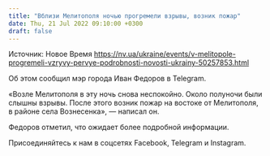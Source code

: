 ```yaml
---
title: "Вблизи Мелитополя ночью прогремели взрывы, возник пожар"
date: Thu, 21 Jul 2022 09:10:00 +0300
draft: false
---
```

Источник: Новое Время https://nv.ua/ukraine/events/v-melitopole-progremeli-vzryvy-pervye-podrobnosti-novosti-ukrainy-50257853.html


 Об этом сообщил мэр города Иван Федоров в Telegram.

«Возле Мелитополя в эту ночь снова неспокойно. Около полуночи были слышны взрывы. После этого возник пожар на востоке от Мелитополя, в районе села Вознесенка», — написал он.

Федоров отметил, что ожидает более подробной информации.

Присоединяйтесь к нам в соцсетях Facebook, Telegram и Instagram.

